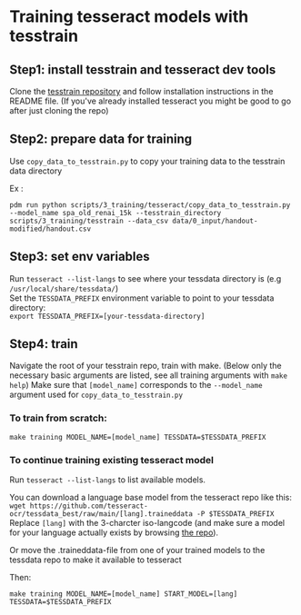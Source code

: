 # Training tesseract models with tesstrain 

## Step1: install tesstrain and tesseract dev tools
Clone the [tesstrain repository](https://github.com/tesseract-ocr/tesstrain) and follow installation instructions in the README file. (If you've already installed tesseract you might be good to go after just cloning the repo)

## Step2: prepare data for training
Use `copy_data_to_tesstrain.py` to copy your training data to the tesstrain data directory

Ex :
```
pdm run python scripts/3_training/tesseract/copy_data_to_tesstrain.py --model_name spa_old_renai_15k --tesstrain_directory scripts/3_training/tesstrain --data_csv data/0_input/handout-modified/handout.csv
```

## Step3: set env variables
Run `tesseract --list-langs` to see where your tessdata directory is (e.g `/usr/local/share/tessdata/`)  
Set the `TESSDATA_PREFIX` environment variable to point to your tessdata directory:  
`export TESSDATA_PREFIX=[your-tessdata-directory]`

## Step4: train
Navigate the root of your tesstrain repo, train with make. (Below only the necessary basic arguments are listed, see all training arguments with `make help`)
Make sure that `[model_name]` corresponds to the `--model_name` argument used for `copy_data_to_tesstrain.py`

### To train from scratch:
```
make training MODEL_NAME=[model_name] TESSDATA=$TESSDATA_PREFIX
```

### To continue training existing tesseract model 
Run `tesseract --list-langs` to list available models.

You can download a language base model from the tesseract repo like this:  
`wget https://github.com/tesseract-ocr/tessdata_best/raw/main/[lang].traineddata -P $TESSDATA_PREFIX`  
Replace `[lang]` with the 3-charcter iso-langcode (and make sure a model for your language actually exists by browsing [the repo](https://github.com/tesseract-ocr/tessdata_best/)). 

Or move the .traineddata-file from one of your trained models to the tessdata repo to make it available to tesseract

Then:
```
make training MODEL_NAME=[model_name] START_MODEL=[lang] TESSDATA=$TESSDATA_PREFIX
```

